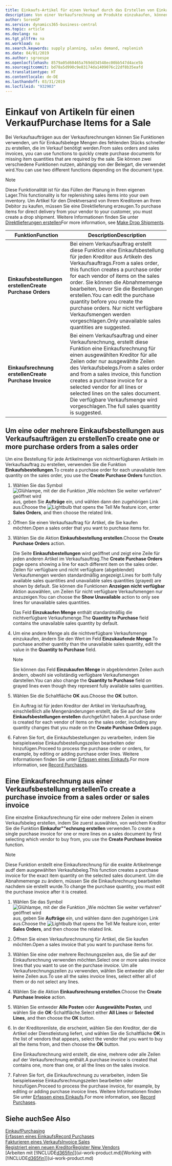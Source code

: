 ```yaml
---
title: Einkaufs-Artikel für einen Verkauf durch das Erstellen von Einkaufsrechnungen | Microsoft Docs
description: Von einer Verkaufsrechnung um Produkte einzukaufen, können Sie eine Einkaufsrechnung für einen Kreditor oder Lieferanten einen erstellen.
author: SorenGP
ms.service: dynamics365-business-central
ms.topic: article
ms.devlang: na
ms.tgt_pltfrm: na
ms.workload: na
ms.search.keywords: supply planning, sales demand, replenish
ms.date: 04/01/2019
ms.author: sgroespe
ms.openlocfilehash: 8579a05d60465a769dd34548ec00bb547d4ace5b
ms.sourcegitcommit: bd78a5d990c9e83174da1409076c22df8b35eafd
ms.translationtype: HT
ms.contentlocale: de-DE
ms.lasthandoff: 03/31/2019
ms.locfileid: "932903"
---
```

# <a name="purchase-items-for-a-sale"></a><span data-ttu-id="54d06-103">Einkauf von Artikeln für einen Verkauf</span><span class="sxs-lookup"><span data-stu-id="54d06-103">Purchase Items for a Sale</span></span>
<span data-ttu-id="54d06-104">Bei Verkaufsaufträgen aus der Verkaufsrechnungen können Sie Funktionen verwenden, um für Einkaufsbelege Mengen des fehlenden Stücks schneller zu erstellen, die im Verkauf benötigt werden.</span><span class="sxs-lookup"><span data-stu-id="54d06-104">From sales orders and sales invoices, you can use functions to quickly create purchase documents for missing item quantities that are required by the sale.</span></span> <span data-ttu-id="54d06-105">Sie können zwei verschiedene Funktionen nutzen, abhängig von der Belegart, die verwendet wird.</span><span class="sxs-lookup"><span data-stu-id="54d06-105">You can use two different functions depending on the document type.</span></span>

> [!Note]
> <span data-ttu-id="54d06-106">Diese Funktionalität ist für das Füllen der Planung in Ihren eigenen Lager.</span><span class="sxs-lookup"><span data-stu-id="54d06-106">This functionality is for replenishing sales items into your own inventory.</span></span> <span data-ttu-id="54d06-107">Um Artikel für den Direktversand von Ihrem Kreditoren an Ihren Debitor zu kaufen, müssen Sie eine Direktlieferung erzeugen.</span><span class="sxs-lookup"><span data-stu-id="54d06-107">To purchase items for direct delivery from your vendor to your customer, you must create a drop shipment.</span></span> <span data-ttu-id="54d06-108">Weitere Informationen finden Sie unter [Direktlieferungen erstellen](sales-how-drop-shipment.md)</span><span class="sxs-lookup"><span data-stu-id="54d06-108">For more information, see [Make Drop Shipments](sales-how-drop-shipment.md).</span></span>   

|<span data-ttu-id="54d06-109">Funktion</span><span class="sxs-lookup"><span data-stu-id="54d06-109">Function</span></span>|<span data-ttu-id="54d06-110">Description</span><span class="sxs-lookup"><span data-stu-id="54d06-110">Description</span></span>|
|--------|-----------|
|<span data-ttu-id="54d06-111">**Einkaufsbestellungen erstellen**</span><span class="sxs-lookup"><span data-stu-id="54d06-111">**Create Purchase Orders**</span></span>|<span data-ttu-id="54d06-112">Bei einem Verkaufsauftrag erstellt diese Funktion eine Einkaufsbestellung für jeden Kreditor aus Artikeln des Verkaufsauftrags.</span><span class="sxs-lookup"><span data-stu-id="54d06-112">From a sales order, this function creates a purchase order for each vendor of items on the sales order.</span></span> <span data-ttu-id="54d06-113">Sie können die Abnahmemenge bearbeiten, bevor Sie die Bestellungen erstellen.</span><span class="sxs-lookup"><span data-stu-id="54d06-113">You can edit the purchase quantity before you create the purchase orders.</span></span> <span data-ttu-id="54d06-114">Nur nicht verfügbare Verkaufsmengen werden vorgeschlagen.</span><span class="sxs-lookup"><span data-stu-id="54d06-114">Only unavailable sales quantities are suggested.</span></span>
|<span data-ttu-id="54d06-115">**Einkaufsrechnung erstellen**</span><span class="sxs-lookup"><span data-stu-id="54d06-115">**Create Purchase Invoice**</span></span>|<span data-ttu-id="54d06-116">Bei einem Verkaufsauftrag und einer Verkaufsrechnung, erstellt diese Funktion eine Einkaufsrechnung für einen ausgewählten Kreditor für alle Zeilen oder nur ausgewählte Zeilen des Verkaufsbelegs.</span><span class="sxs-lookup"><span data-stu-id="54d06-116">From a sales order and from a sales invoice, this function creates a purchase invoice for a selected vendor for all lines or selected lines on the sales document.</span></span> <span data-ttu-id="54d06-117">Die verfügbare Verkaufsmenge wird vorgeschlagen.</span><span class="sxs-lookup"><span data-stu-id="54d06-117">The full sales quantity is suggested.</span></span>|

## <a name="to-create-one-or-more-purchase-orders-from-a-sales-order"></a><span data-ttu-id="54d06-118">Um eine oder mehrere Einkaufsbestellungen aus Verkaufsaufträgen zu erstellen</span><span class="sxs-lookup"><span data-stu-id="54d06-118">To create one or more purchase orders from a sales order</span></span>
<span data-ttu-id="54d06-119">Um eine Bestellung für jede Artikelmenge von nichtverfügbaren Artikeln im Verkaufsauftrag zu erstellen, verwenden Sie die Funktion **Einkaufsbestellungen**.</span><span class="sxs-lookup"><span data-stu-id="54d06-119">To create a purchase order for each unavailable item quantity on the sales order, you use the **Create Purchase Orders** function.</span></span>

1. <span data-ttu-id="54d06-120">Wählen Sie das Symbol ![Glühlampe, mit der die Funktion „Wie möchten Sie weiter verfahren“ geöffnet wird](media/ui-search/search_small.png "Wie möchten Sie weiter verfahren?") aus, geben Sie **Aufträge** ein, und wählen dann den zugehörigen Link aus.</span><span class="sxs-lookup"><span data-stu-id="54d06-120">Choose the ![Lightbulb that opens the Tell Me feature](media/ui-search/search_small.png "Tell me what you want to do") icon, enter **Sales Orders**, and then choose the related link.</span></span>
2. <span data-ttu-id="54d06-121">Öffnen Sie einen Verkaufsauftrag für Artikel, die Sie kaufen möchten.</span><span class="sxs-lookup"><span data-stu-id="54d06-121">Open a sales order that you want to purchase items for.</span></span>
3. <span data-ttu-id="54d06-122">Wählen Sie die Aktion **Einkaufsbestellung erstellen**.</span><span class="sxs-lookup"><span data-stu-id="54d06-122">Choose the **Create Purchase Orders** action.</span></span>

    <span data-ttu-id="54d06-123">Die Seite **Einkaufsbestellungen** wird geöffnet und zeigt eine Zeile für jeden anderen Artikel im Verkaufsauftrag.</span><span class="sxs-lookup"><span data-stu-id="54d06-123">The **Create Purchase Orders** page opens showing a line for each different item on the sales order.</span></span> <span data-ttu-id="54d06-124">Zeilen für verfügbare und nicht verfügbare (abgeblendet) Verkaufsmengen werden standardmäßig angezeigt.</span><span class="sxs-lookup"><span data-stu-id="54d06-124">Lines for both fully available sales quantities and unavailable sales quantities (grayed) are shown by default.</span></span> <span data-ttu-id="54d06-125">Sie können die Funktionen **Anzeigen nicht verfügbar** Aktion auswählen, um Zeilen für nicht verfügbare Verkaufsmengen nur anzuzeigen.</span><span class="sxs-lookup"><span data-stu-id="54d06-125">You can choose the **Show Unavailable** action to only see lines for unavailable sales quantities.</span></span>

    <span data-ttu-id="54d06-126">Das Feld **Einzukaufen Menge** enthält standardmäßig die nichtverfügbare Verkaufsmenge.</span><span class="sxs-lookup"><span data-stu-id="54d06-126">The **Quantity to Purchase** field contains the unavailable sales quantity by default.</span></span>
4. <span data-ttu-id="54d06-127">Um eine andere Menge als die nichtverfügbare Verkaufsmenge einzukaufen, ändern Sie den Wert im Feld **Einzukaufende Menge**.</span><span class="sxs-lookup"><span data-stu-id="54d06-127">To purchase another quantity than the unavailable sales quantity, edit the value in the **Quantity to Purchase** field.</span></span>

    > [!NOTE]  
    >   <span data-ttu-id="54d06-128">Sie können das Feld **Einzukaufen Menge** in abgeblendeten Zeilen auch ändern, obwohl sie vollständig verfügbare Verkaufsmengen darstellen.</span><span class="sxs-lookup"><span data-stu-id="54d06-128">You can also change the **Quantity to Purchase** field on grayed lines even though they represent fully available sales quantities.</span></span>
5. <span data-ttu-id="54d06-129">Wählen Sie die Schaltfläche **OK** aus.</span><span class="sxs-lookup"><span data-stu-id="54d06-129">Choose the **OK** button.</span></span>

    <span data-ttu-id="54d06-130">Ein Auftrag ist für jeden Kreditor der Artikel im Verkaufsauftrag, einschließlich alle Mengenänderungen erstellt, die Sie auf der Seite **Einkaufsbestellungen erstellen** durchgeführt haben.</span><span class="sxs-lookup"><span data-stu-id="54d06-130">A purchase order is created for each vendor of items on the sales order, including any quantity changes that you made on the **Create Purchase Orders** page.</span></span>
7. <span data-ttu-id="54d06-131">Fahren Sie fort, die Einkaufsbestellungen zu verarbeiten, indem Sie beispielsweise Einkaufsbestellungszeilen bearbeiten oder hinzufügen.</span><span class="sxs-lookup"><span data-stu-id="54d06-131">Proceed to process the purchase order or orders, for example, by editing or adding purchase order lines.</span></span> <span data-ttu-id="54d06-132">Weitere Informationen finden Sie unter [Erfassen eines Einkaufs](purchasing-how-record-purchases.md).</span><span class="sxs-lookup"><span data-stu-id="54d06-132">For more information, see [Record Purchases](purchasing-how-record-purchases.md).</span></span>


## <a name="to-create-a-purchase-invoice-from-a-sales-order-or-sales-invoice"></a><span data-ttu-id="54d06-133">Eine Einkaufsrechnung aus einer Verkaufsbestellung erstellen</span><span class="sxs-lookup"><span data-stu-id="54d06-133">To create a purchase invoice from a sales order or sales invoice</span></span>
<span data-ttu-id="54d06-134">Eine einzelne Einkaufsrechnung für eine oder mehrere Zeilen in einem Verkaufsbeleg erstellen, indem Sie zuerst auswählen, von welchem Kreditor Sie die Funktion **Einkaufsr""echnung erstellen** verwenden.</span><span class="sxs-lookup"><span data-stu-id="54d06-134">To create a single purchase invoice for one or more lines on a sales document by first selecting which vendor to buy from, you use the **Create Purchase Invoice** function.</span></span>

> [!NOTE]  
>   <span data-ttu-id="54d06-135">Diese Funktion erstellt eine Einkaufsrechnung für die exakte Artikelmenge audf dem ausgewählten Verkaufsbeleg.</span><span class="sxs-lookup"><span data-stu-id="54d06-135">This function creates a purchase invoice for the exact item quantity on the selected sales document.</span></span> <span data-ttu-id="54d06-136">Um die Abnahmemenge zu ändern, müssen Sie die Einkaufsrechnung bearbeiten nachdem sie erstellt wurde.</span><span class="sxs-lookup"><span data-stu-id="54d06-136">To change the purchase quantity, you must edit the purchase invoice after it is created.</span></span>  

1. <span data-ttu-id="54d06-137">Wählen Sie das Symbol ![Glühlampe, mit der die Funktion „Wie möchten Sie weiter verfahren“ geöffnet wird](media/ui-search/search_small.png "Wie möchten Sie weiter verfahren?") aus, geben Sie **Aufträge** ein, und wählen dann den zugehörigen Link aus.</span><span class="sxs-lookup"><span data-stu-id="54d06-137">Choose the ![Lightbulb that opens the Tell Me feature](media/ui-search/search_small.png "Tell me what you want to do") icon, enter **Sales Orders**, and then choose the related link.</span></span>
2. <span data-ttu-id="54d06-138">Öffnen Sie einen Verkaufsrechnunung für Artikel, die Sie kaufen möchten.</span><span class="sxs-lookup"><span data-stu-id="54d06-138">Open a sales invoice that you want to purchase items for.</span></span>
3. <span data-ttu-id="54d06-139">Wählen Sie eine oder mehrere Rechnungszeilen aus, die Sie auf der Einkaufsrechnung verwenden möchten.</span><span class="sxs-lookup"><span data-stu-id="54d06-139">Select one or more sales invoice lines that you want to use on the purchase invoice.</span></span> <span data-ttu-id="54d06-140">Um alle Verkaufsrechnungszeilen zu verwenden, wählen Sie entweder alle oder keine Zeilen aus.</span><span class="sxs-lookup"><span data-stu-id="54d06-140">To use all the sales invoice lines, select either all of them or do not select any lines.</span></span>
4. <span data-ttu-id="54d06-141">Wählen Sie die Aktion **Einkaufsrechnung erstellen**.</span><span class="sxs-lookup"><span data-stu-id="54d06-141">Choose the **Create Purchase Invoice** action.</span></span>
5. <span data-ttu-id="54d06-142">Wählen Sie entweder **Alle Posten** oder **Ausgewählte Posten**, und wählen Sie die **OK**-Schaltfläche.</span><span class="sxs-lookup"><span data-stu-id="54d06-142">Select either **All Lines** or **Selected Lines**, and then choose the **OK** button.</span></span>  
6. <span data-ttu-id="54d06-143">In der Kreditorenliste, die erscheint, wählen Sie den Kreditor, der die Artikel oder Dienstleistung liefert, und wählen Sie die Schaltfläche **OK**.</span><span class="sxs-lookup"><span data-stu-id="54d06-143">In the list of vendors that appears, select the vendor that you want to buy all the items from, and then choose the **OK** button.</span></span>

    <span data-ttu-id="54d06-144">Eine Einkaufsrechnung wird erstellt, die eine, mehrere oder alle Zeilen auf der Verkaufsrechnung enthält.</span><span class="sxs-lookup"><span data-stu-id="54d06-144">A purchase invoice is created that contains one, more than one, or all the lines on the sales invoice.</span></span>
7. <span data-ttu-id="54d06-145">Fahren Sie fort, die Einkaufsrechnung zu verarbeiten, indem Sie beispielsweise Einkaufsrechnungszeilen bearbeiten oder hinzufügen.</span><span class="sxs-lookup"><span data-stu-id="54d06-145">Proceed to process the purchase invoice, for example, by editing or adding purchase invoice lines.</span></span> <span data-ttu-id="54d06-146">Weitere Informationen finden Sie unter [Erfassen eines Einkaufs](purchasing-how-record-purchases.md).</span><span class="sxs-lookup"><span data-stu-id="54d06-146">For more information, see [Record Purchases](purchasing-how-record-purchases.md).</span></span>

## <a name="see-also"></a><span data-ttu-id="54d06-147">Siehe auch</span><span class="sxs-lookup"><span data-stu-id="54d06-147">See Also</span></span>
[<span data-ttu-id="54d06-148">Einkauf</span><span class="sxs-lookup"><span data-stu-id="54d06-148">Purchasing</span></span>](purchasing-manage-purchasing.md)  
[<span data-ttu-id="54d06-149">Erfassen eines Einkaufs</span><span class="sxs-lookup"><span data-stu-id="54d06-149">Record Purchases</span></span>](purchasing-how-record-purchases.md)  
[<span data-ttu-id="54d06-150">Fakturieren eines Verkaufs</span><span class="sxs-lookup"><span data-stu-id="54d06-150">Invoice Sales</span></span>](sales-how-invoice-sales.md)  
[<span data-ttu-id="54d06-151">Registriert einen neuen Kreditor</span><span class="sxs-lookup"><span data-stu-id="54d06-151">Register New Vendors</span></span>](purchasing-how-register-new-vendors.md)  
<span data-ttu-id="54d06-152">[Arbeiten mit [!INCLUDE[d365fin](includes/d365fin_md.md)]](ui-work-product.md)</span><span class="sxs-lookup"><span data-stu-id="54d06-152">[Working with [!INCLUDE[d365fin](includes/d365fin_md.md)]](ui-work-product.md)</span></span>
